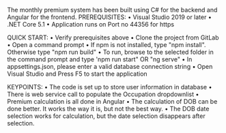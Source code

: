 The monthly premium system has been built using C# for the backend and Angular for the frontend.
PREREQUISITES:
•	Visual Studio 2019 or later
•	.NET Core 5.1
•	Application runs on Port no 44356 for https

QUICK START:
•	Verify prerequisites above
•	Clone the project from GitLab
•	Open a command prompt
•	If npm is not installed, type "npm install".  Otherwise type "npm run build"
•	To run, browse to the selected folder in the command prompt and type 'npm run start" OR "ng serve"
•	In appsettings.json, please enter a valid database connection string
•	Open Visual Studio and Press F5 to start the application

KEYPOINTS:
•	The code is set up to store user information in database
•	There is web service call to populate the Occupation dropdownlist
•	Premium calculation is all done in Angular
•	The calculation of DOB can be done better. It works the way it is, but not the best way.
•	The DOB date selection works for calculation, but the date selection disappears after selection.
